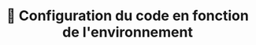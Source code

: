 ---
url: /docs/configuration-code-environnement/
title: 🔧 Configuration du code en fonction de l'environnement
---